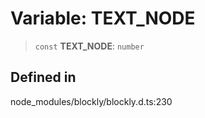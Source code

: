 # Variable: TEXT_NODE

> `const` **TEXT_NODE**: `number`

## Defined in

node_modules/blockly/blockly.d.ts:230

